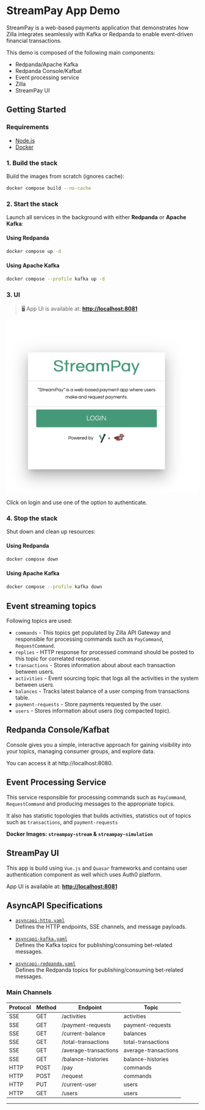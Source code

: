 # StreamPay App Demo

StreamPay is a web-based payments application that demonstrates how Zilla integrates seamlessly with Kafka or Redpanda to enable event-driven financial transactions.

This demo is composed of the following main components:

- Redpanda/Apache Kafka
- Redpanda Console/Kafbat
- Event processing service
- Zilla
- StreamPay UI

## Getting Started

### Requirements

* [Node.js](http://nodejs.org/)
* [Docker](https://www.docker.com/)


### 1. Build the stack

Build the images from scratch (ignores cache):

```bash
docker compose build --no-cache
```

### 2. Start the stack

Launch all services in the background with either **Redpanda** or **Apache Kafka**:

#### Using Redpanda

```bash
docker compose up -d
```

#### Using Apache Kafka

```bash
docker compose --profile kafka up -d
```

### 3. UI

> 🖥️ App UI is available at: **[http://localhost:8081](http://localhost:8081)**

![screenshot](./assets/screenshot.png)

Click on login and use one of the option to authenticate.

### 4. Stop the stack

Shut down and clean up resources:

#### Using Redpanda

```bash
docker compose down
```

#### Using Apache Kafka

```bash
docker compose --profile kafka down
```

## Event streaming topics

Following topics are used:

- `commands` - This topics get populated by Zilla API Gateway and responsible for processing commands such as `PayCommand`, `RequestCommand`.
- `replies` - HTTP response for processed command should be posted to this topic for correlated response.
- `transactions` - Stores information about about each transaction between users.
- `activities` - Event sourcing topic that logs all the activities in the system between users.
- `balances` - Tracks latest balance of a user comping from transactions table.
- `payment-requests` - Store payments requested by the user.
- `users` - Stores information about users (log compacted topic).

## Redpanda Console/Kafbat
Console gives you a simple, interactive approach for gaining visibility into your topics, managing consumer groups, and explore data. 

You can access it at http://localhost:8080.

## Event Processing Service
This service responsible for processing commands such as `PayCommand`, `RequestCommand` and producing messages to the appropriate topics. 

It also has statistic topologies that builds activities, statistics out of topics such as `transactions`, and `payment-requests`

**Docker Images: `streampay-stream` & `streampay-simulation`**

## StreamPay UI
This app is build using `Vue.js` and `Quasar` frameworks and contains user authentication component as well which uses Auth0 platform.

App UI is available at: **[http://localhost:8081](http://localhost:8081)**

## AsyncAPI Specifications

- [`asyncapi-http.yaml`](./zilla/asyncapi-http.yaml)  
  Defines the HTTP endpoints, SSE channels, and message payloads.

- [`asyncapi-kafka.yaml`](./zilla/asyncapi-kafka.yaml)  
  Defines the Kafka topics for publishing/consuming bet-related messages.

- [`asyncapi-redpanda.yaml`](./zilla/asyncapi-redpanda.yaml)  
  Defines the Redpanda topics for publishing/consuming bet-related messages.

### Main Channels

| Protocol | Method | Endpoint              | Topic                |
|----------|--------|-----------------------|----------------------|
| SSE      | GET    | /activities           | activities           |
| SSE      | GET    | /payment-requests     | payment-requests     |
| SSE      | GET    | /current-balance      | balances             |
| SSE      | GET    | /total-transactions   | total-transactions   |
| SSE      | GET    | /average-transactions | average-transactions |
| SSE      | GET    | /balance-histories    | balance-histories    |
| HTTP     | POST   | /pay                  | commands             |
| HTTP     | POST   | /request              | commands             |
| HTTP     | PUT    | /current-user         | users                |
| HTTP     | GET    | /users                | users                |

---
